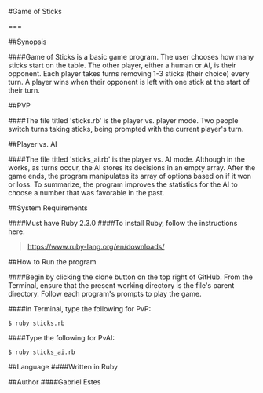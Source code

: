 #Game of Sticks

===

##Synopsis

####Game of Sticks is a basic game program. The user chooses how many sticks start on the table. The other player, either a human or AI, is their opponent. Each player takes turns removing 1-3 sticks (their choice) every turn. A player wins when their opponent is left with one stick at the start of their turn.


##PVP

####The file titled 'sticks.rb' is the player vs. player mode. Two people switch turns taking sticks, being prompted with the current player's turn.


##Player vs. AI

####The file titled 'sticks_ai.rb' is the player vs. AI mode. Although in the works, as turns occur, the AI stores its decisions in an empty array. After the game ends, the program manipulates its array of options based on if it won or loss. To summarize, the program improves the statistics for the AI to choose a number that was favorable in the past.


##System Requirements

####Must have Ruby 2.3.0
####To install Ruby, follow the instructions here:
>https://www.ruby-lang.org/en/downloads/


##How to Run the program

####Begin by clicking the clone button on the top right of GitHub. From the Terminal, ensure that the present working directory is the file's parent directory. Follow each program's prompts to play the game.

####In Terminal, type the following for PvP:
```
$ ruby sticks.rb
```

####Type the following for PvAI:
```
$ ruby sticks_ai.rb
```


##Language
####Written in Ruby

##Author
####Gabriel Estes
